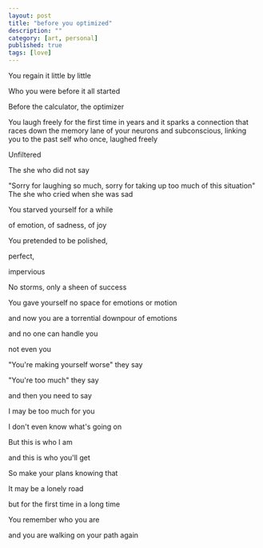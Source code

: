```yaml
---
layout: post
title: "before you optimized"
description: ""
category: [art, personal]
published: true
tags: [love]
---
```


You regain it little by little

Who you were before it all started

Before the calculator, the optimizer

You laugh freely for the first time in years and it sparks a connection that races down the memory lane of your neurons and subconscious, linking you to the past self who once, laughed freely

Unfiltered

The she who did not say

"Sorry for laughing so much, sorry for taking up too much of this situation"
The she who cried when she was sad


You starved yourself for a while

of emotion, of sadness, of joy

You pretended to be polished,

perfect,

impervious

No storms, only a sheen of success

You gave yourself no space for emotions
or motion

and now you are a torrential downpour of emotions

and no one can handle you

not even you

"You're making yourself worse" they say

"You're too much" they say

and then you need to say

I may be too much for you

I don't even know what's going on

But this is who I am

and this is who you'll get

So make your plans knowing that



It may be a lonely road

but for the first time in a long time

You remember who you are

and you are walking on your path again